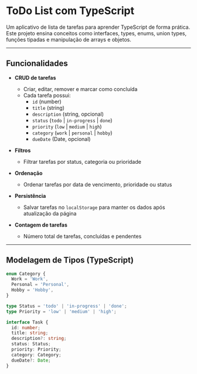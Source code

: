 # ToDo List com TypeScript

Um aplicativo de lista de tarefas para aprender TypeScript de forma prática. Este projeto ensina conceitos como interfaces, types, enums, union types, funções tipadas e manipulação de arrays e objetos.

---

## Funcionalidades

- **CRUD de tarefas**
  - Criar, editar, remover e marcar como concluída
  - Cada tarefa possui:
    - `id` (number)
    - `title` (string)
    - `description` (string, opcional)
    - `status` (`todo` | `in-progress` | `done`)
    - `priority` (`low` | `medium` | `high`)
    - `category` (`work` | `personal` | `hobby`)
    - `dueDate` (Date, opcional)

- **Filtros**
  - Filtrar tarefas por status, categoria ou prioridade

- **Ordenação**
  - Ordenar tarefas por data de vencimento, prioridade ou status

- **Persistência**
  - Salvar tarefas no `localStorage` para manter os dados após atualização da página

- **Contagem de tarefas**
  - Número total de tarefas, concluídas e pendentes

---

## Modelagem de Tipos (TypeScript)

```ts
enum Category {
  Work = 'Work',
  Personal = 'Personal',
  Hobby = 'Hobby',
}

type Status = 'todo' | 'in-progress' | 'done';
type Priority = 'low' | 'medium' | 'high';

interface Task {
  id: number;
  title: string;
  description?: string;
  status: Status;
  priority: Priority;
  category: Category;
  dueDate?: Date;
}
```
